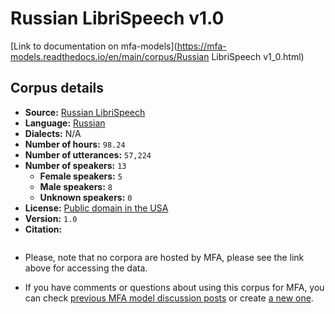 
# Russian LibriSpeech v1.0

[Link to documentation on mfa-models](https://mfa-models.readthedocs.io/en/main/corpus/Russian LibriSpeech v1_0.html)

## Corpus details

- **Source:** [Russian LibriSpeech](https://openslr.org/96/)
- **Language:** [Russian](https://en.wikipedia.org/wiki/Russian_language)
- **Dialects:** N/A
- **Number of hours:** `98.24`
- **Number of utterances:** `57,224`
- **Number of speakers:** `13`
  - **Female speakers:** `5`
  - **Male speakers:** `8`
  - **Unknown speakers:** `0`
- **License:** [Public domain in the USA](https://creativecommons.org/share-your-work/public-domain/cc0/)
- **Version:** `1.0`
- **Citation:**
```bibtex

```

- Please, note that no corpora are hosted by MFA, please see the link above for accessing the data.

- If you have comments or questions about using this corpus for MFA, you can check [previous MFA model discussion posts](https://github.com/MontrealCorpusTools/mfa-models/discussions?discussions_q=Russian+LibriSpeech+v1.0) or create [a new one](https://github.com/MontrealCorpusTools/mfa-models/discussions/new).
